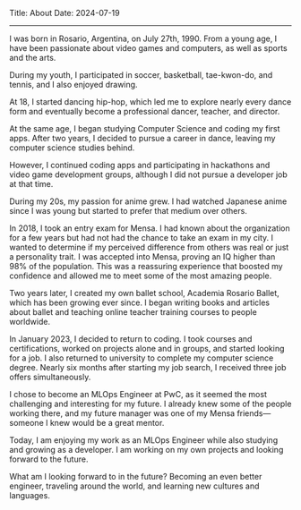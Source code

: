 Title: About
Date: 2024-07-19

---

I was born in Rosario, Argentina, on July 27th, 1990. From a young age, I have been passionate about video games and computers, as well as sports and the arts.

During my youth, I participated in soccer, basketball, tae-kwon-do, and tennis, and I also enjoyed drawing.

At 18, I started dancing hip-hop, which led me to explore nearly every dance form and eventually become a professional dancer, teacher, and director.

At the same age, I began studying Computer Science and coding my first apps. After two years, I decided to pursue a career in dance, leaving my computer science studies behind.

However, I continued coding apps and participating in hackathons and video game development groups, although I did not pursue a developer job at that time.

During my 20s, my passion for anime grew. I had watched Japanese anime since I was young but started to prefer that medium over others.

In 2018, I took an entry exam for Mensa. I had known about the organization for a few years but had not had the chance to take an exam in my city. I wanted to determine if my perceived difference from others was real or just a personality trait. I was accepted into Mensa, proving an IQ higher than 98% of the population. This was a reassuring experience that boosted my confidence and allowed me to meet some of the most amazing people.

Two years later, I created my own ballet school, Academia Rosario Ballet, which has been growing ever since. I began writing books and articles about ballet and teaching online teacher training courses to people worldwide.

In January 2023, I decided to return to coding. I took courses and certifications, worked on projects alone and in groups, and started looking for a job. I also returned to university to complete my computer science degree. Nearly six months after starting my job search, I received three job offers simultaneously.

I chose to become an MLOps Engineer at PwC, as it seemed the most challenging and interesting for my future. I already knew some of the people working there, and my future manager was one of my Mensa friends—someone I knew would be a great mentor.

Today, I am enjoying my work as an MLOps Engineer while also studying and growing as a developer. I am working on my own projects and looking forward to the future.

What am I looking forward to in the future? Becoming an even better engineer, traveling around the world, and learning new cultures and languages.
